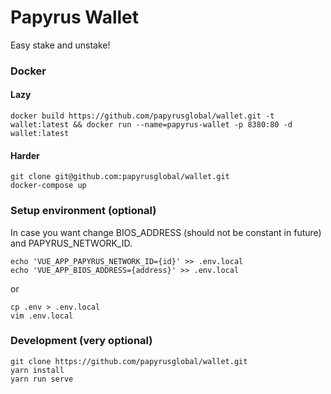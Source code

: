 # Papyrus Wallet
Easy stake and unstake!

### Docker
#### Lazy
```
docker build https://github.com/papyrusglobal/wallet.git -t wallet:latest && docker run --name=papyrus-wallet -p 8380:80 -d wallet:latest
```
#### Harder
```
git clone git@github.com:papyrusglobal/wallet.git
docker-compose up
```

### Setup environment (optional)
In case you want change BIOS_ADDRESS (should not be constant in future) and PAPYRUS_NETWORK_ID.
```
echo 'VUE_APP_PAPYRUS_NETWORK_ID={id}' >> .env.local
echo 'VUE_APP_BIOS_ADDRESS={address}' >> .env.local
```
or
```
cp .env > .env.local
vim .env.local
```

### Development (very optional)
```
git clone https://github.com/papyrusglobal/wallet.git 
yarn install
yarn run serve
```
